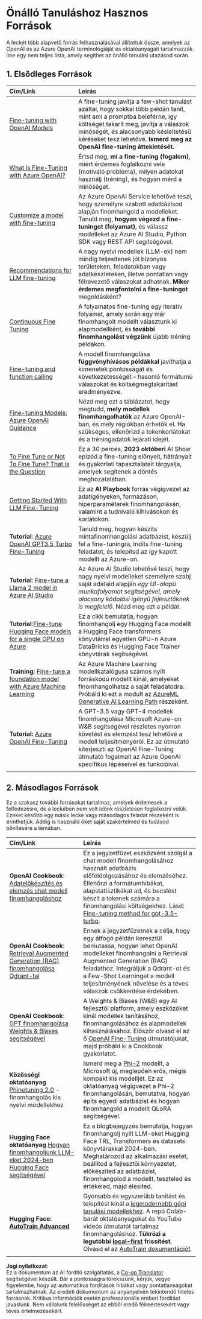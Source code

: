 <!--
CO_OP_TRANSLATOR_METADATA:
{
  "original_hash": "c2f423d1402f71ca3869ec135bb77d16",
  "translation_date": "2025-07-09T18:07:22+00:00",
  "source_file": "18-fine-tuning/RESOURCES.md",
  "language_code": "hu"
}
-->
# Önálló Tanuláshoz Hasznos Források

A leckét több alapvető forrás felhasználásával állítottuk össze, amelyek az OpenAI és az Azure OpenAI terminológiáját és oktatóanyagait tartalmazzák. Íme egy nem teljes lista, amely segíthet az önálló tanulási utazásod során.

## 1. Elsődleges Források

| Cím/Link                                                                                                                                                                                                                   | Leírás                                                                                                                                                                                                                                                                                                                       |
| :--------------------------------------------------------------------------------------------------------------------------------------------------------------------------------------------------------------------------- | :---------------------------------------------------------------------------------------------------------------------------------------------------------------------------------------------------------------------------------------------------------------------------------------------------------------------------- |
| [Fine-tuning with OpenAI Models](https://platform.openai.com/docs/guides/fine-tuning?WT.mc_id=academic-105485-koreyst)                                                                                                       | A fine-tuning javítja a few-shot tanulást azáltal, hogy sokkal több példán tanít, mint ami a promptba beleférne, így költséget takarít meg, javítja a válaszok minőségét, és alacsonyabb késleltetésű kéréseket tesz lehetővé. **Ismerd meg az OpenAI fine-tuning áttekintését.**                                            |
| [What is Fine-Tuning with Azure OpenAI?](https://learn.microsoft.com/azure/ai-services/openai/concepts/fine-tuning-considerations#what-is-fine-tuning-with-azure-openai?WT.mc_id=academic-105485-koreyst)                   | Értsd meg, **mi a fine-tuning (fogalom)**, miért érdemes foglalkozni vele (motiváló probléma), milyen adatokat használj (tréning), és hogyan mérd a minőséget.                                                                                                                                                               |
| [Customize a model with fine-tuning](https://learn.microsoft.com/azure/ai-services/openai/how-to/fine-tuning?tabs=turbo%2Cpython&pivots=programming-language-studio#continuous-fine-tuning?WT.mc_id=academic-105485-koreyst) | Az Azure OpenAI Service lehetővé teszi, hogy személyre szabott adatbázisod alapján finomhangold a modelleket. Tanuld meg, **hogyan végezd a fine-tuningot (folyamat)**, és válassz modelleket az Azure AI Studio, Python SDK vagy REST API segítségével.                                                                             |
| [Recommendations for LLM fine-tuning](https://learn.microsoft.com/ai/playbook/technology-guidance/generative-ai/working-with-llms/fine-tuning-recommend?WT.mc_id=academic-105485-koreyst)                                    | A nagy nyelvi modellek (LLM-ek) nem mindig teljesítenek jól bizonyos területeken, feladatokban vagy adatkészleteken, illetve pontatlan vagy félrevezető válaszokat adhatnak. **Mikor érdemes megfontolni a fine-tuningot** megoldásként?                                                                                         |
| [Continuous Fine Tuning](https://learn.microsoft.com/azure/ai-services/openai/how-to/fine-tuning?tabs=turbo%2Cpython&pivots=programming-language-studio#continuous-fine-tuning?WT.mc_id=academic-105485-koreyst)             | A folyamatos fine-tuning egy iteratív folyamat, amely során egy már finomhangolt modellt választunk ki alapmodellként, és **további finomhangolást végzünk** újabb tréning példákon.                                                                                                                                           |
| [Fine-tuning and function calling](https://learn.microsoft.com/azure/ai-services/openai/how-to/fine-tuning-functions?WT.mc_id=academic-105485-koreyst)                                                                       | A modell finomhangolása **függvényhívásos példákkal** javíthatja a kimenetek pontosságát és következetességét – hasonló formátumú válaszokat és költségmegtakarítást eredményezve.                                                                                                                                        |
| [Fine-tuning Models: Azure OpenAI Guidance](https://learn.microsoft.com/azure/ai-services/openai/concepts/models#fine-tuning-models?WT.mc_id=academic-105485-koreyst)                                                        | Nézd meg ezt a táblázatot, hogy megtudd, **mely modellek finomhangolhatók** az Azure OpenAI-ban, és mely régiókban érhetők el. Ha szükséges, ellenőrizd a tokenkorlátokat és a tréningadatok lejárati idejét.                                                                                                                    |
| [To Fine Tune or Not To Fine Tune? That is the Question](https://learn.microsoft.com/shows/ai-show/to-fine-tune-or-not-fine-tune-that-is-the-question?WT.mc_id=academic-105485-koreyst)                                      | Ez a 30 perces, **2023 októberi** AI Show epizód a fine-tuning előnyeit, hátrányait és gyakorlati tapasztalatait tárgyalja, amelyek segítenek a döntés meghozatalában.                                                                                                                                                        |
| [Getting Started With LLM Fine-Tuning](https://learn.microsoft.com/ai/playbook/technology-guidance/generative-ai/working-with-llms/fine-tuning-recommend?WT.mc_id=academic-105485-koreyst)                                             | Ez az **AI Playbook** forrás végigvezet az adatigényeken, formázáson, hiperparaméterek finomhangolásán, valamint a tudnivaló kihívásokon és korlátokon.                                                                                                                                                                       |
| **Tutorial**: [Azure OpenAI GPT3.5 Turbo Fine-Tuning](https://learn.microsoft.com/azure/ai-services/openai/tutorials/fine-tune?tabs=python%2Ccommand-line?WT.mc_id=academic-105485-koreyst)                                  | Tanuld meg, hogyan készíts mintafinomhangolási adatbázist, készülj fel a fine-tuningra, indíts fine-tuning feladatot, és telepítsd az így kapott modellt az Azure-on.                                                                                                                                                          |
| **Tutorial**: [Fine-tune a Llama 2 model in Azure AI Studio](https://learn.microsoft.com/azure/ai-studio/how-to/fine-tune-model-llama?WT.mc_id=academic-105485-koreyst)                                                      | Az Azure AI Studio lehetővé teszi, hogy nagy nyelvi modelleket személyre szabj saját adataid alapján _egy UI-alapú munkafolyamat segítségével, amely alacsony kódolási igényű fejlesztőknek is megfelelő_. Nézd meg ezt a példát.                                                                                                   |
| **Tutorial**:[Fine-tune Hugging Face models for a single GPU on Azure](https://learn.microsoft.com/azure/databricks/machine-learning/train-model/huggingface/fine-tune-model?WT.mc_id=academic-105485-koreyst)               | Ez a cikk bemutatja, hogyan finomhangolj egy Hugging Face modellt a Hugging Face transformers könyvtárral egyetlen GPU-n Azure DataBricks és Hugging Face Trainer könyvtárak segítségével.                                                                                                                                       |
| **Training:** [Fine-tune a foundation model with Azure Machine Learning](https://learn.microsoft.com/training/modules/finetune-foundation-model-with-azure-machine-learning/?WT.mc_id=academic-105485-koreyst)         | Az Azure Machine Learning modellkatalógusa számos nyílt forráskódú modellt kínál, amelyeket finomhangolhatsz a saját feladatodra. Próbáld ki ezt a modult az [AzureML Generative AI Learning Path](https://learn.microsoft.com/training/paths/work-with-generative-models-azure-machine-learning/?WT.mc_id=academic-105485-koreyst) részeként. |
| **Tutorial:** [Azure OpenAI Fine-Tuning](https://docs.wandb.ai/guides/integrations/azure-openai-fine-tuning?WT.mc_id=academic-105485-koreyst)                                                                                | A GPT-3.5 vagy GPT-4 modellek finomhangolása Microsoft Azure-on W&B segítségével részletes nyomon követést és elemzést tesz lehetővé a modell teljesítményéről. Ez az útmutató kiterjeszti az OpenAI Fine-Tuning útmutató fogalmait az Azure OpenAI specifikus lépéseivel és funkcióival.                                               |
|                                                                                                                                                                                                                              |                                                                                                                                                                                                                                                                                                                               |

## 2. Másodlagos Források

Ez a szakasz további forrásokat tartalmaz, amelyek érdemesek a felfedezésre, de a leckében nem volt időnk részletesen foglalkozni velük. Ezeket később egy másik lecke vagy másodlagos feladat részeként is érinthetjük. Addig is használd őket saját szakértelmed és tudásod bővítésére a témában.

| Cím/Link                                                                                                                                                                                                            | Leírás                                                                                                                                                                                                                                                                                                                                                                                                                                                                                                                 |
| :-------------------------------------------------------------------------------------------------------------------------------------------------------------------------------------------------------------------- | :-------------------------------------------------------------------------------------------------------------------------------------------------------------------------------------------------------------------------------------------------------------------------------------------------------------------------------------------------------------------------------------------------------------------------------------------------------------------------------------------------------------------------- |
| **OpenAI Cookbook**: [Adatelőkészítés és elemzés chat modell finomhangoláshoz](https://cookbook.openai.com/examples/chat_finetuning_data_prep?WT.mc_id=academic-105485-koreyst)                                      | Ez a jegyzetfüzet eszközként szolgál a chat modell finomhangolásához használt adatbázis előfeldolgozásához és elemzéséhez. Ellenőrzi a formátumhibákat, alapstatisztikákat ad, és becslést készít a tokenek számára a finomhangolási költségekhez. Lásd: [Fine-tuning method for gpt-3.5-turbo](https://platform.openai.com/docs/guides/fine-tuning?WT.mc_id=academic-105485-koreyst).                                                                                                   |
| **OpenAI Cookbook**: [Retrieval Augmented Generation (RAG) finomhangolása Qdrant-tal](https://cookbook.openai.com/examples/fine-tuned_qa/ft_retrieval_augmented_generation_qdrant?WT.mc_id=academic-105485-koreyst) | Ennek a jegyzetfüzetnek a célja, hogy egy átfogó példán keresztül bemutassa, hogyan lehet OpenAI modelleket finomhangolni a Retrieval Augmented Generation (RAG) feladathoz. Integráljuk a Qdrant-ot és a Few-Shot Learninget a modell teljesítményének növelése és a téves válaszok csökkentése érdekében.                                                                                                                                                                                                                                                                |
| **OpenAI Cookbook**: [GPT finomhangolása Weights & Biases segítségével](https://cookbook.openai.com/examples/third_party/gpt_finetuning_with_wandb?WT.mc_id=academic-105485-koreyst)                                             | A Weights & Biases (W&B) egy AI fejlesztői platform, amely eszközöket kínál modellek tanításához, finomhangolásához és alapmodellek kihasználásához. Először olvasd el az ő [OpenAI Fine-Tuning](https://docs.wandb.ai/guides/integrations/openai-fine-tuning/?WT.mc_id=academic-105485-koreyst) útmutatójukat, majd próbáld ki a Cookbook gyakorlatot.                                                                                                                                                                                                                  |
| **Közösségi oktatóanyag** [Phinetuning 2.0](https://huggingface.co/blog/g-ronimo/phinetuning?WT.mc_id=academic-105485-koreyst) - finomhangolás kis nyelvi modellekhez                                                   | Ismerd meg a [Phi-2](https://www.microsoft.com/research/blog/phi-2-the-surprising-power-of-small-language-models/?WT.mc_id=academic-105485-koreyst) modellt, a Microsoft új, meglepően erős, mégis kompakt kis modelljét. Ez az oktatóanyag végigvezet a Phi-2 finomhangolásán, bemutatva, hogyan építs egyedi adatbázist és hogyan finomhangold a modellt QLoRA segítségével.                                                                                                                                                                       |
| **Hugging Face oktatóanyag** [Hogyan finomhangoljunk LLM-eket 2024-ben Hugging Face segítségével](https://www.philschmid.de/fine-tune-llms-in-2024-with-trl?WT.mc_id=academic-105485-koreyst)                                               | Ez a blogbejegyzés bemutatja, hogyan finomhangolj nyílt LLM-eket Hugging Face TRL, Transformers és datasets könyvtárakkal 2024-ben. Meghatározod az alkalmazási esetet, beállítod a fejlesztői környezetet, előkészíted az adatbázist, finomhangolod a modellt, teszteled és értékeled, majd élesíted.                                                                                                                                                                                                                                                                |
| **Hugging Face: [AutoTrain Advanced](https://github.com/huggingface/autotrain-advanced?WT.mc_id=academic-105485-koreyst)**                                                                                            | Gyorsabb és egyszerűbb tanítást és telepítést kínál a [legmodernebb gépi tanulási modellekhez](https://twitter.com/abhi1thakur/status/1755167674894557291?WT.mc_id=academic-105485-koreyst). A repó Colab-barát oktatóanyagokat és YouTube videós útmutatót tartalmaz finomhangoláshoz. **Tükrözi a legutóbbi [local-first](https://twitter.com/abhi1thakur/status/1750828141805777057?WT.mc_id=academic-105485-koreyst) frissítést**. Olvasd el az [AutoTrain dokumentációt](https://huggingface.co/autotrain?WT.mc_id=academic-105485-koreyst). |
|                                                                                                                                                                                                                       |                                                                                                                                                                                                                                                                                                                                                                                                                                                                                                                             |

**Jogi nyilatkozat**:  
Ez a dokumentum az AI fordító szolgáltatás, a [Co-op Translator](https://github.com/Azure/co-op-translator) segítségével készült. Bár a pontosságra törekszünk, kérjük, vegye figyelembe, hogy az automatikus fordítások hibákat vagy pontatlanságokat tartalmazhatnak. Az eredeti dokumentum az anyanyelvén tekintendő hiteles forrásnak. Kritikus információk esetén professzionális emberi fordítást javaslunk. Nem vállalunk felelősséget az ebből eredő félreértésekért vagy téves értelmezésekért.